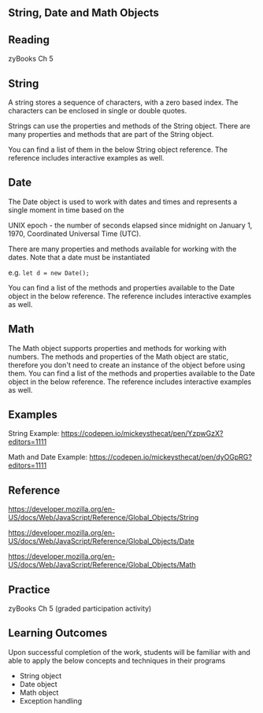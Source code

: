 ## String, Date and Math Objects 
## Reading

zyBooks Ch 5

## String

A string stores a sequence of characters, with a zero based index. The characters can be enclosed in single or double quotes.

Strings can use the properties and methods of the String object. There are many properties and methods that are part of the String object.

You can find a list of them in the below String object reference. The reference includes interactive examples as well.

## Date

The Date object is used to work with dates and times and represents a single moment in time based on the

UNIX epoch - the number of seconds elapsed since midnight on January 1, 1970, Coordinated Universal Time (UTC).

There are many properties and methods available for working with the dates. Note that a date  must be instantiated 

e.g. ``` let d = new Date(); ```  

You can find a list of the methods and properties available to the Date object in the below reference. The reference includes interactive examples as well.

## Math

The Math object supports properties and methods for working with numbers. The methods and properties of the Math object are static, therefore you don't need to create 
an instance of the object before using them.  You can find a list of the methods and properties available to the Date object in the below reference. 
The reference includes interactive examples as well.

## Examples

String Example: https://codepen.io/mickeysthecat/pen/YzpwGzX?editors=1111

Math and Date Example: https://codepen.io/mickeysthecat/pen/dyOGpRG?editors=1111

## Reference

https://developer.mozilla.org/en-US/docs/Web/JavaScript/Reference/Global_Objects/String

https://developer.mozilla.org/en-US/docs/Web/JavaScript/Reference/Global_Objects/Date

https://developer.mozilla.org/en-US/docs/Web/JavaScript/Reference/Global_Objects/Math

## Practice
 
zyBooks Ch 5 (graded participation activity)

## Learning Outcomes
Upon successful completion of the work, students will be familiar with and able to apply the below concepts and techniques in their programs

* String object
* Date object
* Math object
* Exception handling

